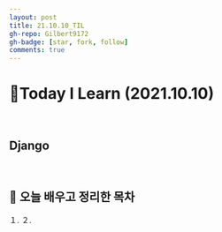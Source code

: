 ```yaml
---
layout: post
title: 21.10.10_TIL
gh-repo: Gilbert9172
gh-badge: [star, fork, follow]
comments: true
---
```


# 📑Today I Learn (2021.10.10)

<br>

## **Django**

<br>

##  **📌 오늘 배우고 정리한 목차**
１. 
２. 